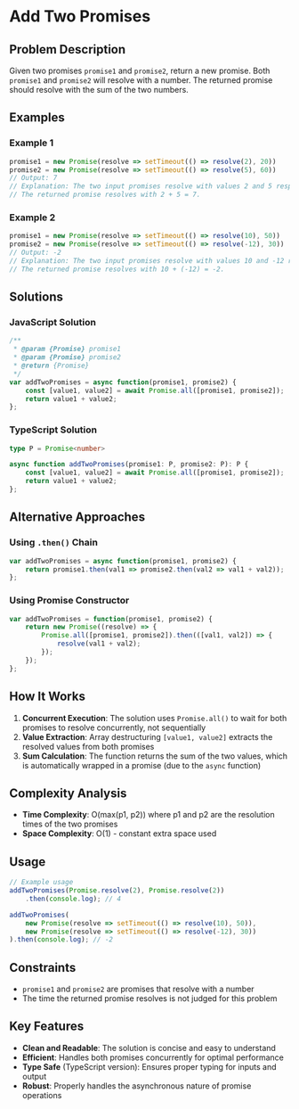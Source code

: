 # Add Two Promises

## Problem Description

Given two promises `promise1` and `promise2`, return a new promise. Both `promise1` and `promise2` will resolve with a number. The returned promise should resolve with the sum of the two numbers.

## Examples

### Example 1
```javascript
promise1 = new Promise(resolve => setTimeout(() => resolve(2), 20))
promise2 = new Promise(resolve => setTimeout(() => resolve(5), 60))
// Output: 7
// Explanation: The two input promises resolve with values 2 and 5 respectively.
// The returned promise resolves with 2 + 5 = 7.
```

### Example 2
```javascript
promise1 = new Promise(resolve => setTimeout(() => resolve(10), 50))
promise2 = new Promise(resolve => setTimeout(() => resolve(-12), 30))
// Output: -2
// Explanation: The two input promises resolve with values 10 and -12 respectively.
// The returned promise resolves with 10 + (-12) = -2.
```

## Solutions

### JavaScript Solution

```javascript
/**
 * @param {Promise} promise1
 * @param {Promise} promise2
 * @return {Promise}
 */
var addTwoPromises = async function(promise1, promise2) {
    const [value1, value2] = await Promise.all([promise1, promise2]);
    return value1 + value2;
};
```

### TypeScript Solution

```typescript
type P = Promise<number>

async function addTwoPromises(promise1: P, promise2: P): P {
    const [value1, value2] = await Promise.all([promise1, promise2]);
    return value1 + value2;
};
```

## Alternative Approaches

### Using `.then()` Chain
```javascript
var addTwoPromises = async function(promise1, promise2) {
    return promise1.then(val1 => promise2.then(val2 => val1 + val2));
};
```

### Using Promise Constructor
```javascript
var addTwoPromises = function(promise1, promise2) {
    return new Promise((resolve) => {
        Promise.all([promise1, promise2]).then(([val1, val2]) => {
            resolve(val1 + val2);
        });
    });
};
```

## How It Works

1. **Concurrent Execution**: The solution uses `Promise.all()` to wait for both promises to resolve concurrently, not sequentially
2. **Value Extraction**: Array destructuring `[value1, value2]` extracts the resolved values from both promises
3. **Sum Calculation**: The function returns the sum of the two values, which is automatically wrapped in a promise (due to the `async` function)

## Complexity Analysis

- **Time Complexity**: O(max(p1, p2)) where p1 and p2 are the resolution times of the two promises
- **Space Complexity**: O(1) - constant extra space used

## Usage

```javascript
// Example usage
addTwoPromises(Promise.resolve(2), Promise.resolve(2))
    .then(console.log); // 4

addTwoPromises(
    new Promise(resolve => setTimeout(() => resolve(10), 50)),
    new Promise(resolve => setTimeout(() => resolve(-12), 30))
).then(console.log); // -2
```

## Constraints

- `promise1` and `promise2` are promises that resolve with a number
- The time the returned promise resolves is not judged for this problem

## Key Features

- **Clean and Readable**: The solution is concise and easy to understand
- **Efficient**: Handles both promises concurrently for optimal performance
- **Type Safe** (TypeScript version): Ensures proper typing for inputs and output
- **Robust**: Properly handles the asynchronous nature of promise operations
